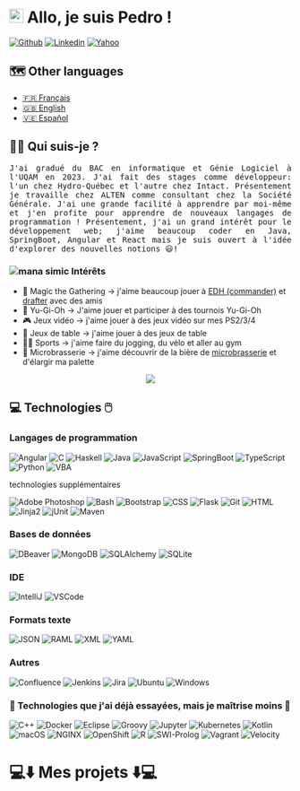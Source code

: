 # <img src="https://media.giphy.com/media/hvRJCLFzcasrR4ia7z/giphy.gif" width="25px"> Allo, je suis Pedro ! 

[![Github](https://img.shields.io/badge/-Github-181717?style=flat&logo=Github&logoColor=white)](https://github.com/PedroLuisBernardos)
[![Linkedin](https://img.shields.io/badge/-LinkedIn-0A66C2?style=flat&logo=Linkedin&logoColor=white)](https://www.linkedin.com/in/pedro-luis-bernardos/)
[![Yahoo](https://img.shields.io/badge/-Yahoo-6001D2?style=flat&logo=Yahoo&logoColor=white)](mailto:bernardospedro@yahoo.com)

## 🗺️ Other languages

* <a href="README_fr.md">🇫🇷 Français</a>
* <a href="README.md">🇬🇧 English</a>
* <a href="README_es.md">🇻🇪 Español</a>

## 👨‍💻 Qui suis-je ?

<p  align="justify"><samp>J'ai gradué du BAC en informatique et Génie Logiciel à l'UQAM en 2023. J'ai fait des stages comme développeur: l'un chez Hydro-Québec et l'autre chez Intact. Présentement je travaille chez ALTEN comme consultant chez la Société Générale. J'ai une grande facilité à apprendre par moi-même et j'en profite pour apprendre de nouveaux langages de programmation ! Présentement, j'ai un grand intérêt pour le développement web; j'aime beaucoup coder en Java, SpringBoot, Angular et React mais je suis ouvert à l'idée d'explorer des nouvelles notions 😃!</samp></p>

### ![mana simic](https://cubecobra.com/content/symbols/g-u.png) Intérêts

* 🧙 Magic the Gathering -> j'aime beaucoup jouer à [EDH (commander)](https://www.moxfield.com/decks/LUFEeCnxjEen0gi1_hKYWA) et [drafter](https://cubecobra.com/cube/overview/salade) avec des amis
* 🔮 Yu-Gi-Oh -> J'aime jouer et participer à des tournois Yu-Gi-Oh
* 🎮 Jeux vidéo -> j'aime jouer à des jeux vidéo sur mes PS2/3/4
* 🎲 Jeux de table -> j'aime jouer à des jeux de table
* 🚵‍♀️ Sports -> j'aime faire du jogging, du vélo et aller au gym
* 🍻 Microbrasserie -> j'aime découvrir de la bière de [microbrasserie](https://pedroluisbernardos.github.io/Le-Guide-pour-debutants-sur-la-Microbrasserie-Quebecoise/) et d'élargir ma palette

<p align="center">
  <img src="https://komarev.com/ghpvc/?username=PedroLuisBernardos&style=plastic&label=Views"><img>
</p>

## 💻 Technologies 🖱️

### Langages de programmation

![Angular](https://img.shields.io/badge/-Angular-DD0031?style=flat&logo=Angular&logoColor=white)
![C](https://img.shields.io/badge/-C-A8B9CC?style=flat&logo=C&logoColor=white)
![Haskell](https://img.shields.io/badge/-Haskell-5D4F85?style=flat&logo=Haskell&logoColor=white)
![Java](https://img.shields.io/badge/-Java-007396?style=flat&logo=Java&logoColor=white)
![JavaScript](https://img.shields.io/badge/-JavaScript-F7DF1E?style=flat&logo=JavaScript&logoColor=white)
![SpringBoot](https://img.shields.io/badge/-Spring%20Boot-6DB33F?style=flat&logo=Spring%20Boot&logoColor=white)
![TypeScript](https://img.shields.io/badge/-TypeScript-3178C6?style=flat&logo=TypeScript&logoColor=white)
![Python](https://img.shields.io/badge/-Python-3776AB?style=flat&logo=Python&logoColor=white)
![VBA](https://img.shields.io/badge/-VBA-217346?style=flat&logo=MicrosoftExcel&logoColor=white)

technologies supplémentaires

![Adobe Photoshop](https://img.shields.io/badge/-Adobe%20Photoshop-31A8FF?style=flat&logo=Adobe%20Photoshop&logoColor=white)
![Bash](https://img.shields.io/badge/-Bash-4EAA25?style=flat&logo=GNU-Bash&logoColor=white)
![Bootstrap](https://img.shields.io/badge/-Bootstrap-7952B3?style=flat&logo=Bootstrap&logoColor=white)
![CSS](https://img.shields.io/badge/-CSS-1572B6?style=flat&logo=CSS3&logoColor=white)
![Flask](https://img.shields.io/badge/-Flask-000000?style=flat&logo=Flask&logoColor=white)
![Git](https://img.shields.io/badge/-Git-F05032?style=flat&logo=Git&logoColor=white)
![HTML](https://img.shields.io/badge/-HTML-E34F26?style=flat&logo=HTML5&logoColor=white)
![Jinja2](https://img.shields.io/badge/-Jinja2-B41717?style=flat&logo=Jinja&logoColor=white)
![jUnit](https://img.shields.io/badge/-jUnit-25A162?style=flat&logo=jUnit5&logoColor=white)
![Maven](https://img.shields.io/badge/-Maven-C71A36?style=flat&logo=ApacheMaven&logoColor=white)

### Bases de données

![DBeaver](https://img.shields.io/badge/-DBeaver-533621?style=flat&logo=DBeaver&logoColor=white)
![MongoDB](https://img.shields.io/badge/-MongoDB-47A248?style=flat&logo=MongoDB&logoColor=white)
![SQLAlchemy](https://img.shields.io/badge/-SQLAlchemy-000000?style=flat)
![SQLite](https://img.shields.io/badge/-SQLite-003B57?style=flat&logo=SQLite&logoColor=white)

### IDE

![IntelliJ](https://img.shields.io/badge/-IntelliJ-000000?style=flat&logo=IntelliJIDEA&logoColor=white)
![VSCode](https://img.shields.io/badge/-VSCode-007ACC?style=flat&logo=VisualStudioCode&logoColor=white)

### Formats texte

![JSON](https://img.shields.io/badge/-JSON-000000?style=flat&logo=JSON&logoColor=white)
![RAML](https://img.shields.io/badge/-RAML-000000?style=flat)
![XML](https://img.shields.io/badge/-XML-000000?style=flat)
![YAML](https://img.shields.io/badge/-YAML-000000?style=flat)

### Autres

![Confluence](https://img.shields.io/badge/-Confluence-172B4D?style=flat&logo=Confluence&logoColor=white)
![Jenkins](https://img.shields.io/badge/-Jenkins-D24939?style=flat&logo=Jenkins&logoColor=white)
![Jira](https://img.shields.io/badge/-Jira-0052CC?style=flat&logo=Atlassian&logoColor=white)
![Ubuntu](https://img.shields.io/badge/-Ubuntu-E95420?style=flat&logo=Ubuntu&logoColor=white)
![Windows](https://img.shields.io/badge/-Windows-0078D6?style=flat&logo=Windows&logoColor=white)

### 🐚 Technologies que j'ai déjà essayées, mais je maîtrise moins 🐁

![C++](https://img.shields.io/badge/-C++-00599C?style=flat&logo=Cplusplus&logoColor=white)
![Docker](https://img.shields.io/badge/-Docker-2496ED?style=flat&logo=Docker&logoColor=white)
![Eclipse](https://img.shields.io/badge/-Eclipse-2C2255?style=flat&logo=EclipseIDE&logoColor=white)
![Groovy](https://img.shields.io/badge/-Groovy-4298B8?style=flat&logo=ApacheGroovy&logoColor=white)
![Jupyter](https://img.shields.io/badge/-Jupyter-F37626?style=flat&logo=Jupyter&logoColor=white)
![Kubernetes](https://img.shields.io/badge/-Kubernetes-326CE5?style=flat&logo=Kubernetes&logoColor=white)
![Kotlin](https://img.shields.io/badge/-Kotlin-7F52FF?style=flat&logo=Kotlin&logoColor=white)
![macOS](https://img.shields.io/badge/-macOS-000000?style=flat&logo=macOS&logoColor=white)
![NGINX](https://img.shields.io/badge/-NGINX-009639?style=flat&logo=NGINX&logoColor=white)
![OpenShift](https://img.shields.io/badge/-OpenShift-EE0000?style=flat&logo=RedHatOpenShift&logoColor=white)
![R](https://img.shields.io/badge/-R-276DC3?style=flat&logo=R&logoColor=white)
![SWI-Prolog](https://img.shields.io/badge/-Prolog-000000?style=flat)
![Vagrant](https://img.shields.io/badge/-Vagrant-1868F2?style=flat&logo=Vagrant&logoColor=white)
![Velocity](https://img.shields.io/badge/-Velocity-000000?style=flat)

# 💻⬇️ Mes projets ⬇️💻
